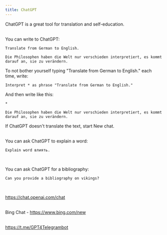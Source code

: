 ```yaml
---
title: ChatGPT
---
```


ChatGPT is a great tool for translation and self-education.
<br><br>

You can write to ChatGPT:

```
Translate from German to English.

Die Philosophen haben die Welt nur verschieden interpretiert, es kommt darauf an, sie zu verändern.
```

To not bother yourself typing "Translate from German to English." each time, write:

```
Interpret * as phrase "Translate from German to English."
```

And then write like this:

```
*

Die Philosophen haben die Welt nur verschieden interpretiert, es kommt darauf an, sie zu verändern.
```

If ChatGPT doesn't translate the text, start New chat.
<br><br>

You can ask ChatGPT to explain a word:

```
Explain word влиять.
```
<br>

You can ask ChatGPT for a bibliography:

```
Can you provide a bibliography on vikings?
```
<br>

<https://chat.openai.com/chat>
<br><br>

Bing Chat - <https://www.bing.com/new>
<br><br>

<https://t.me/GPT4Telegrambot>